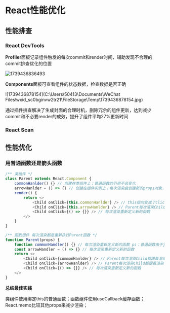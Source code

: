 # React性能优化

## 性能排查

### React DevTools

**Profiler**面板记录组件触发的每次commit和render时间，辅助发现不合理的commit排查优化的位置

![1739436836493](https://image.antoncook.xyz/picGo/1739436836493.jpg)

**Components**面板可查看组件的状态数据，检查数据是否正确

![1739436878154](C:\Users\50413\Documents\WeChat Files\wxid_sc0bginvw2tr21\FileStorage\Temp\1739436878154.jpg)

通过插件排查解决了生成封面的合理时机，删除冗余的组件更新，达到减少commit和不必要render的成效，提升了组件平均27%更新时间

### React Scan



## 性能优化

### 用普通函数还是箭头函数

```JavaScript
/** 类组件 */
class Parent extends React.Component {
    commonHanlder() {} // 创建在类组件上；普通函数的引用不会变化
    arrowHanlder = () => {} // 创建在组件实例上；每次渲染会创建新的props对象，导致对箭头函数的引用会变化
    render() {
        return <>
            <Child onClick={this.commonHanlder} /> // this指向变成了click事件而不是类组件
            <Child onClick={this.arrowHanlder} /> // Parent每次渲染Child都跟着渲染
            <Child onClick={() => {}} /> // 每次渲染重新定义新的函数
        </>
    }
}

/** 函数组件 每次渲染都是重新执行Parent函数 */
function Parent(props) {
    function commonHandler() {} // 每次渲染重新定义新的函数 ps：普通函数由于js引擎的优化，创建与销毁的性能开销较小
    const arrowHandler = () => {} // 每次渲染重新定义新的函数
    return <>
        <Child onClick={commonHanlder} /> // Parent每次渲染Child都跟着渲染
        <Child onClick={arrowHanlder} /> // Parent每次渲染Child都跟着渲染
        <Child onClick={() => {}} /> // 每次渲染重新定义新的函数
    </>
}
```

**总结最佳实践**

类组件使用绑定this的普通函数；函数组件使用useCallback缓存函数；React.memo比较其他props来减少渲染；
